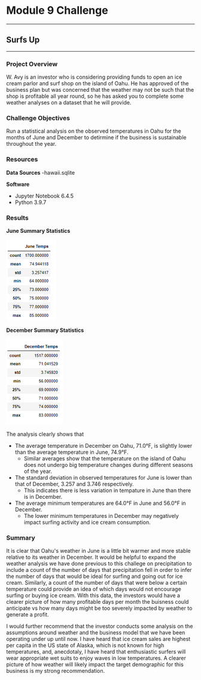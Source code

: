 # Module 9 Challenge

---
## Surfs Up
---

### Project Overview
W. Avy is an investor who is considering providing funds to open an ice cream parlor and surf shop on the island of Oahu. He has approved of the business plan but was concerned that the weather may not be such that the shop is profitable all year round, so he has asked you to complete some weather analyses on a dataset that he will provide.


### Challenge Objectives
Run a statistical analysis on the observed temperatures in Oahu for the months of June and December to detirmine if the business is sustainable throughout the year.


### Resources
**Data Sources**
-hawaii.sqlite

**Software**
- Jupyter Notebook 6.4.5
- Python 3.9.7


### Results

**June Summary Statistics**

![june_summary_stats.png](https://github.com/saraegregg/Mod9_surfs_up/blob/main/images/june_summary_stats.png)

**December Summary Statistics**

![dec_summary_stats.png](https://github.com/saraegregg/Mod9_surfs_up/blob/main/images/dec_summary_stats.png)

The analysis clearly shows that
- The average temperature in December on Oahu, 71.0°F, is slightly lower than the average temperature in June, 74.9°F.
    - Similar averages show that the temperature on the island of Oahu does not undergo big temperature changes during different seasons of the year.
- The standard deviation in observed temperatures for June is lower than that of December, 3.257 and 3.746 respectively.
    - This indicates there is less variation in tempature in June than there is in December.
- The average minimum temperatures are 64.0°F in June and 56.0°F in December.
    - The lower minimum temperatures in December may negatively impact surfing activity and ice cream consumption.


### Summary

It is clear that Oahu's weather in June is a little bit warmer and more stable relative to its weather in December. It would be helpful to expand the weather analysis we have done previous to this challege on precipitation to include a count of the number of days that precipitation fell in order to infer the number of days that would be ideal for surfing and going out for ice cream. Similarly, a count of the number of days that were below a certain temperature could provide an idea of which days would not encourage surfing or buying ice cream. With this data, the investors would have a clearer picture of how many profitable days per month the buisness could anticipate vs how many days might be too severely impacted by weather to generate a profit.

I would further recommend that the investor conducts some analysis on the assumptions around weather and the business model that we have been operating under up until now. I have heard that ice cream sales are highest per capita in the US state of Alaska, which is not known for high temperatures, and, anecdotaly, I have heard that enthusiastic surfers will wear appropriate wet suits to enjoy waves in low temperatures. A clearer picture of how weather will likely impact the target demographic for this business is my strong recommendation.